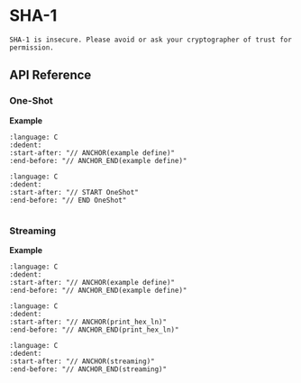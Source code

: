 # SHA-1

```{warning}
SHA-1 is insecure. Please avoid or ask your cryptographer of trust for permission.
```

## API Reference

### One-Shot

**Example**

```{literalinclude} ../../../../tests/sha1.cc
:language: C
:dedent:
:start-after: "// ANCHOR(example define)"
:end-before: "// ANCHOR_END(example define)"
```

```{literalinclude} ../../../../tests/sha1.cc
:language: C
:dedent:
:start-after: "// START OneShot"
:end-before: "// END OneShot"
```

```{doxygenfunction} Hacl_Hash_SHA1_legacy_hash
```

### Streaming

**Example**

```{literalinclude} ../../../../tests/sha1.cc
:language: C
:dedent:
:start-after: "// ANCHOR(example define)"
:end-before: "// ANCHOR_END(example define)"
```

```{literalinclude} ../../../../tests/util.h
:language: C
:dedent:
:start-after: "// ANCHOR(print_hex_ln)"
:end-before: "// ANCHOR_END(print_hex_ln)"
```

```{literalinclude} ../../../../tests/sha1.cc
:language: C
:dedent:
:start-after: "// ANCHOR(streaming)"
:end-before: "// ANCHOR_END(streaming)"
```

```{doxygentypedef} Hacl_Hash_SHA1_state_t
```

```{doxygenfunction} Hacl_Hash_SHA1_malloc
```

```{doxygenfunction} Hacl_Hash_SHA1_update
```

```{doxygenfunction} Hacl_Hash_SHA1_digest
```

```{doxygenfunction} Hacl_Hash_SHA1_reset
```

```{doxygenfunction} Hacl_Hash_SHA1_free
```
